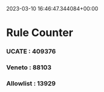2023-03-10 16:46:47.344084+00:00
# Rule Counter 
 ### UCATE : 409376

 ### Veneto : 88103

 ### Allowlist : 13929